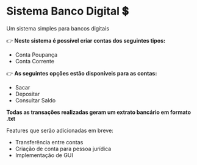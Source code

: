# Sistema Banco Digital :heavy_dollar_sign:
 
 Um sistema simples para bancos digitais
 
:point_right: **Neste sistema é possível criar contas dos seguintes tipos:**
 
 * Conta Poupança
 * Conta Corrente

:point_right: **As seguintes opções estão disponíveis para as contas:**

* Sacar
* Depositar
* Consultar Saldo

**Todas as transações realizadas geram um extrato bancário em formato .txt**

Features que serão adicionadas em breve:

* Transferência entre contas
* Criação de conta para pessoa jurídica
* Implementação de GUI
